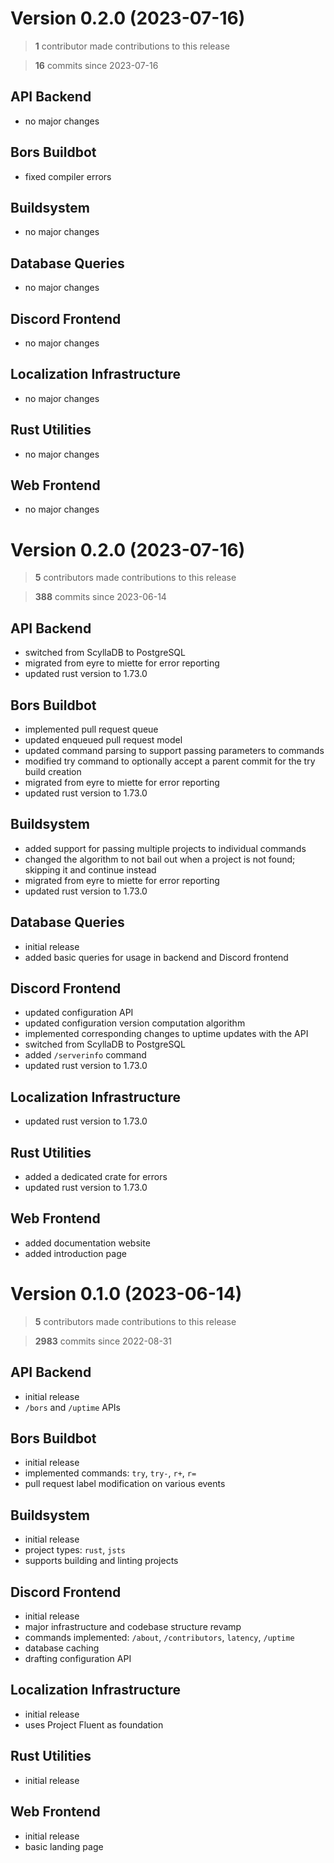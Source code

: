 # Version 0.2.0 (2023-07-16)

> **1** contributor made contributions to this release

> **16** commits since 2023-07-16

## API Backend

- no major changes

## Bors Buildbot

- fixed compiler errors

## Buildsystem

- no major changes

## Database Queries

- no major changes

## Discord Frontend

- no major changes

## Localization Infrastructure

- no major changes

## Rust Utilities

- no major changes

## Web Frontend

- no major changes

# Version 0.2.0 (2023-07-16)

> **5** contributors made contributions to this release

> **388** commits since 2023-06-14

## API Backend

- switched from ScyllaDB to PostgreSQL
- migrated from eyre to miette for error reporting
- updated rust version to 1.73.0

## Bors Buildbot

- implemented pull request queue
- updated enqueued pull request model
- updated command parsing to support passing parameters to commands
- modified try command to optionally accept a parent commit for the try build creation
- migrated from eyre to miette for error reporting
- updated rust version to 1.73.0

## Buildsystem

- added support for passing multiple projects to individual commands
- changed the algorithm to not bail out when a project is not found; skipping it and continue instead
- migrated from eyre to miette for error reporting
- updated rust version to 1.73.0

## Database Queries

- initial release
- added basic queries for usage in backend and Discord frontend

## Discord Frontend

- updated configuration API
- updated configuration version computation algorithm
- implemented corresponding changes to uptime updates with the API
- switched from ScyllaDB to PostgreSQL
- added `/serverinfo` command
- updated rust version to 1.73.0

## Localization Infrastructure

- updated rust version to 1.73.0

## Rust Utilities

- added a dedicated crate for errors
- updated rust version to 1.73.0

## Web Frontend

- added documentation website
- added introduction page

# Version 0.1.0 (2023-06-14)

> **5** contributors made contributions to this release

> **2983** commits since 2022-08-31

## API Backend

- initial release
- `/bors` and `/uptime` APIs

## Bors Buildbot

- initial release
- implemented commands: `try`, `try-`, `r+`, `r=`
- pull request label modification on various events

## Buildsystem

- initial release
- project types: `rust`, `jsts`
- supports building and linting projects

## Discord Frontend

- initial release
- major infrastructure and codebase structure revamp
- commands implemented: `/about`, `/contributors`, `latency`, `/uptime`
- database caching
- drafting configuration API

## Localization Infrastructure

- initial release
- uses Project Fluent as foundation

## Rust Utilities

- initial release

## Web Frontend

- initial release
- basic landing page
